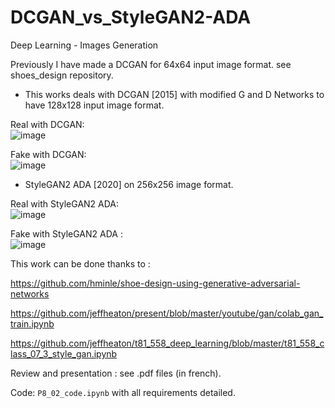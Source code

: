 # DCGAN_vs_StyleGAN2-ADA
Deep Learning - Images Generation



Previously I have made a DCGAN for 64x64 input image format. see shoes_design repository.


- This works deals with DCGAN [2015] with modified G and D Networks to have 128x128 input image format.

Real with DCGAN: \
![image](https://user-images.githubusercontent.com/46371678/142194453-acf562e7-21a8-4221-a800-3110d2930d86.png)

Fake with DCGAN: \
![image](https://user-images.githubusercontent.com/46371678/142194284-07485bd0-199c-4340-9b13-0dc57bed35fe.png)

- StyleGAN2 ADA [2020] on 256x256 image format. 

Real with StyleGAN2 ADA:  \
![image](https://user-images.githubusercontent.com/46371678/142193878-cd32391c-bc57-4322-8e6f-19cd139b29e6.png)

Fake with StyleGAN2 ADA : \
![image](https://user-images.githubusercontent.com/46371678/142195154-d92eb0e6-9852-48e6-a905-ec3bb8bac0bd.png)




This work can be done thanks to :

https://github.com/hminle/shoe-design-using-generative-adversarial-networks

https://github.com/jeffheaton/present/blob/master/youtube/gan/colab_gan_train.ipynb

https://github.com/jeffheaton/t81_558_deep_learning/blob/master/t81_558_class_07_3_style_gan.ipynb




Review and presentation : see .pdf files (in french).

Code:  `P8_02_code.ipynb` with all requirements detailed.

